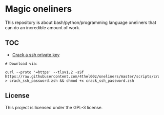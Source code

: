 # Magic oneliners

This repository is about bash/python/programming language oneliners that can do an incredible amount of work.

## TOC

* [Crack a ssh private key](https://raw.githubusercontent.com/4thel00z/oneliners/master/scripts/crack_ssh_password.zsh)

```
# Download via: 

curl --proto '=https' --tlsv1.2 -sSf https://raw.githubusercontent.com/4thel00z/oneliners/master/scripts/crack_ssh_password.zsh > crack_ssh_password.zsh && chmod +x crack_ssh_password.zsh

```

## License

This project is licensed under the GPL-3 license.

